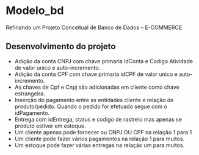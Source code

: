 # Modelo_bd
Refinando um Projeto Conceitual de Banco de Dados – E-COMMERCE

## Desenvolvimento do projeto

- Adição da conta CNPJ com chave primaria idConta e Codigo Atividade de valor unico e auto-incremento.
- Adição da conta CPF com chave primaria idCPF de valor unico e auto-incremento.
- As chaves de Cpf e Cnpj são adicionadas em cliente como chave estrangeira.
- Inserção do pagamento entre as entidades cliente e relação de produto/pedido. Quando o pedido for efetuado segue com o idPagamento.
- Entrega com idEntrega, status e codigo de rastreio mas apenas se produto estiver em estoque.
- Um cliente apenas pode fornecer ou CNPJ OU CPF na relação 1 para 1
- Um cliente pode fazer vários pagamentos na relação 1 para muitos.
- Um estoque pode fazer várias entregas na relação um para muitos.
